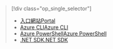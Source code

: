 > [!div class="op_single_selector"]
> * [<span data-ttu-id="7fb6f-101">入口網站</span><span class="sxs-lookup"><span data-stu-id="7fb6f-101">Portal</span></span>](../articles/hdinsight/hdinsight-administer-use-portal-linux.md)
> * [<span data-ttu-id="7fb6f-102">Azure CLI</span><span class="sxs-lookup"><span data-stu-id="7fb6f-102">Azure CLI</span></span>](../articles/hdinsight/hdinsight-administer-use-command-line.md)
> * [<span data-ttu-id="7fb6f-103">Azure PowerShell</span><span class="sxs-lookup"><span data-stu-id="7fb6f-103">Azure PowerShell</span></span>](../articles/hdinsight/hdinsight-administer-use-powershell.md)
> * [<span data-ttu-id="7fb6f-104">.NET SDK</span><span class="sxs-lookup"><span data-stu-id="7fb6f-104">.NET SDK</span></span>](../articles/hdinsight/hdinsight-administer-use-dotnet-sdk.md)
> 
> 

